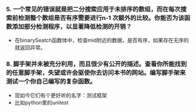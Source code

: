 ### 5. 一个常见的错误就是把二分搜索应用于未排序的数组，而在每次搜索前检测整个数组是否有序需要进行n-1 次额外的比较。你能否为该函数添加部分检测程序，以显著降低检测的开销？
- 在binarySeatch函数体中，检查mid附近的数据，是否有序，如果存在无序的就返回异常。
### 8. 脚手架并未被充分利用，而且很少有公开的描述。查看你所能找到的任意脚手架，失望或许会驱使你去访问本书的网站。编写脚手架来测试一个你自己编写的复杂函数。
- 现如今它们有个更好听的名字：测试框架
- 比如python里的unitest